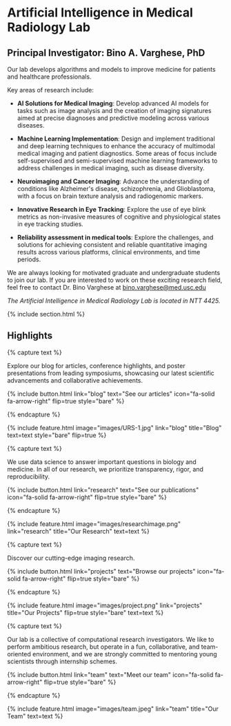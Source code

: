 ---
---

# Artificial Intelligence in Medical Radiology Lab
## Principal Investigator: Bino A. Varghese, PhD


Our lab develops algorithms and models to improve medicine for patients and healthcare professionals. 

Key areas of research include:

- **AI Solutions for Medical Imaging**: Develop advanced AI models for tasks such as image analysis and the creation of imaging signatures aimed at precise diagnoses and predictive modeling across various diseases.

- **Machine Learning Implementation**: Design and implement traditional and deep learning techniques to enhance the accuracy of multimodal medical imaging and patient diagnostics. Some areas of focus include self-supervised and semi-supervised machine learning frameworks to address challenges in medical imaging, such as disease diversity.

- **Neuroimaging and Cancer Imaging**: Advance the understanding of conditions like Alzheimer's disease, schizophrenia, and Glioblastoma, with a focus on brain texture analysis and radiogenomic markers.

- **Innovative Research in Eye Tracking**: Explore the use of eye blink metrics as non-invasive measures of cognitive and physiological states in eye tracking studies.

- **Reliability assessment in medical tools**: Explore the challenges, and solutions for achieving consistent and reliable quantitative imaging results across various platforms, clinical environments, and time periods.

We are always looking for motivated graduate and undergraduate students to join our lab. If you are interested to work on these exciting research field, feel free to contact Dr. Bino Varghese at bino.varghese@med.usc.edu

*The Artificial Intelligence in Medical Radiology Lab is located in NTT 4425.*

{% include section.html %}

## Highlights

{% capture text %}

Explore our blog for articles, conference highlights, and poster presentations from leading symposiums, showcasing our latest scientific advancements and collaborative achievements.

{%
  include button.html
  link="blog"
  text="See our articles"
  icon="fa-solid fa-arrow-right"
  flip=true
  style="bare"
%}

{% endcapture %}

{%
  include feature.html
  image="images/URS-1.jpg"
  link="blog"
  title="Blog"
  text=text
  style="bare"
  flip=true
%}

{% capture text %}

We use data science to answer important questions in biology and medicine. In all of our research, we prioritize transparency, rigor, and reproducibility.

{%
  include button.html
  link="research"
  text="See our publications"
  icon="fa-solid fa-arrow-right"
  flip=true
  style="bare"
%}

{% endcapture %}

{%
  include feature.html
  image="images/researchimage.png"
  link="research"
  title="Our Research"
  text=text
%}

{% capture text %}

Discover our cutting-edge imaging research.

{%
  include button.html
  link="projects"
  text="Browse our projects"
  icon="fa-solid fa-arrow-right"
  flip=true
  style="bare"
%}

{% endcapture %}

{%
  include feature.html
  image="images/project.png"
  link="projects"
  title="Our Projects"
  flip=true
  style="bare"
  text=text
%}

{% capture text %}

Our lab is a collective of computational research investigators. We like to perform ambitious research, but operate in a fun, collaborative, and team-oriented environment, and we are strongly committed to mentoring young scientists through internship schemes.

{%
  include button.html
  link="team"
  text="Meet our team"
  icon="fa-solid fa-arrow-right"
  flip=true
  style="bare"
%}

{% endcapture %}

{%
  include feature.html
  image="images/team.jpeg"
  link="team"
  title="Our Team"
  text=text
%}
